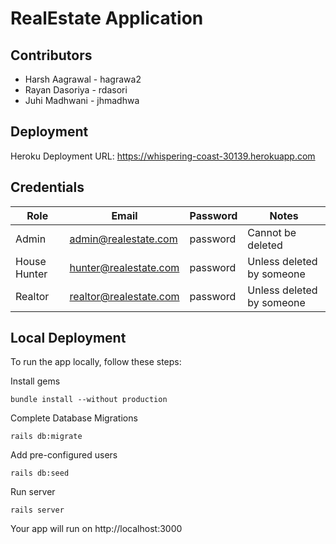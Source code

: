 # RealEstate Application

## Contributors

  - Harsh Aagrawal - hagrawa2
  - Rayan Dasoriya - rdasori
  - Juhi Madhwani - jhmadhwa

## Deployment 

Heroku Deployment URL: https://whispering-coast-30139.herokuapp.com

## Credentials

| Role | Email | Password | Notes |
| --- | --- | --- | --- |
| Admin | admin@realestate.com | password | Cannot be deleted |
| House Hunter | hunter@realestate.com | password | Unless deleted by someone |
| Realtor | realtor@realestate.com | password | Unless deleted by someone |


## Local Deployment

To run the app locally, follow these steps:

Install gems
```
bundle install --without production
```
Complete Database Migrations
```
rails db:migrate
```
Add pre-configured users
```
rails db:seed
```
Run server
```
rails server
```
Your app will run on http://localhost:3000

